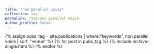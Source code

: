 ```yaml
---
title: "non parallel voice"
collection: tag
permalink: /tag/non parallel voice
author_profile: false
---
```

{% assign pubs_tag = site.publications | where:"keywords", non parallel voice | sort: "venue" %}
{% for post in pubs_tag %}
  {% include archive-single.html %}
{% endfor %}